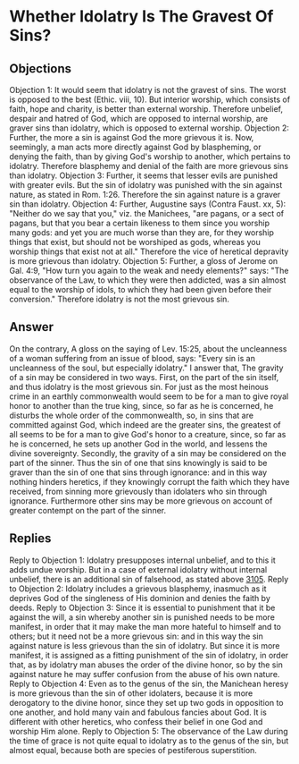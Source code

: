 # Whether Idolatry Is The Gravest Of Sins?
## Objections
Objection 1: It would seem that idolatry is not the gravest of sins. The worst is opposed to the best (Ethic. viii, 10). But interior worship, which consists of faith, hope and charity, is better than external worship. Therefore unbelief, despair and hatred of God, which are opposed to internal worship, are graver sins than idolatry, which is opposed to external worship.
Objection 2: Further, the more a sin is against God the more grievous it is. Now, seemingly, a man acts more directly against God by blaspheming, or denying the faith, than by giving God's worship to another, which pertains to idolatry. Therefore blasphemy and denial of the faith are more grievous sins than idolatry.
Objection 3: Further, it seems that lesser evils are punished with greater evils. But the sin of idolatry was punished with the sin against nature, as stated in Rom. 1:26. Therefore the sin against nature is a graver sin than idolatry.
Objection 4: Further, Augustine says (Contra Faust. xx, 5): "Neither do we say that you," viz. the Manichees, "are pagans, or a sect of pagans, but that you bear a certain likeness to them since you worship many gods: and yet you are much worse than they are, for they worship things that exist, but should not be worshiped as gods, whereas you worship things that exist not at all." Therefore the vice of heretical depravity is more grievous than idolatry.
Objection 5: Further, a gloss of Jerome on Gal. 4:9, "How turn you again to the weak and needy elements?" says: "The observance of the Law, to which they were then addicted, was a sin almost equal to the worship of idols, to which they had been given before their conversion." Therefore idolatry is not the most grievous sin.
## Answer
On the contrary, A gloss on the saying of Lev. 15:25, about the uncleanness of a woman suffering from an issue of blood, says: "Every sin is an uncleanness of the soul, but especially idolatry."
I answer that, The gravity of a sin may be considered in two ways. First, on the part of the sin itself, and thus idolatry is the most grievous sin. For just as the most heinous crime in an earthly commonwealth would seem to be for a man to give royal honor to another than the true king, since, so far as he is concerned, he disturbs the whole order of the commonwealth, so, in sins that are committed against God, which indeed are the greater sins, the greatest of all seems to be for a man to give God's honor to a creature, since, so far as he is concerned, he sets up another God in the world, and lessens the divine sovereignty. Secondly, the gravity of a sin may be considered on the part of the sinner. Thus the sin of one that sins knowingly is said to be graver than the sin of one that sins through ignorance: and in this way nothing hinders heretics, if they knowingly corrupt the faith which they have received, from sinning more grievously than idolaters who sin through ignorance. Furthermore other sins may be more grievous on account of greater contempt on the part of the sinner.
## Replies
Reply to Objection 1: Idolatry presupposes internal unbelief, and to this it adds undue worship. But in a case of external idolatry without internal unbelief, there is an additional sin of falsehood, as stated above [3105](A[2]).
Reply to Objection 2: Idolatry includes a grievous blasphemy, inasmuch as it deprives God of the singleness of His dominion and denies the faith by deeds.
Reply to Objection 3: Since it is essential to punishment that it be against the will, a sin whereby another sin is punished needs to be more manifest, in order that it may make the man more hateful to himself and to others; but it need not be a more grievous sin: and in this way the sin against nature is less grievous than the sin of idolatry. But since it is more manifest, it is assigned as a fitting punishment of the sin of idolatry, in order that, as by idolatry man abuses the order of the divine honor, so by the sin against nature he may suffer confusion from the abuse of his own nature.
Reply to Objection 4: Even as to the genus of the sin, the Manichean heresy is more grievous than the sin of other idolaters, because it is more derogatory to the divine honor, since they set up two gods in opposition to one another, and hold many vain and fabulous fancies about God. It is different with other heretics, who confess their belief in one God and worship Him alone.
Reply to Objection 5: The observance of the Law during the time of grace is not quite equal to idolatry as to the genus of the sin, but almost equal, because both are species of pestiferous superstition.